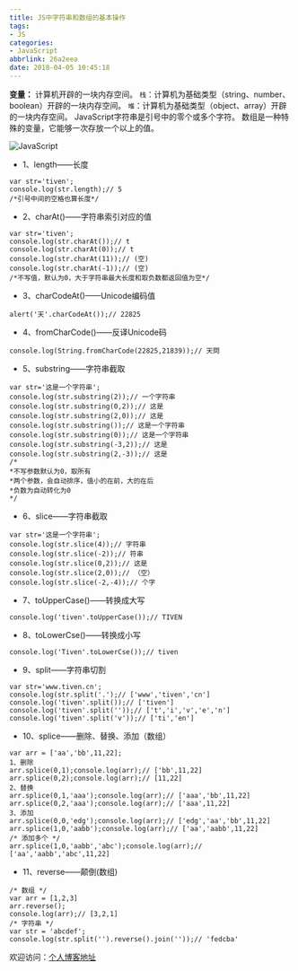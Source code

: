 ```yaml
---
title: JS中字符串和数组的基本操作
tags:
- JS
categories:
- JavaScript
abbrlink: 26a2eea
date: 2018-04-05 10:45:18
---
```


**变量：** 计算机开辟的一块内存空间。
`栈`：计算机为基础类型（string、number、boolean）开辟的一块内存空间。
`堆`：计算机为基础类型（object、array）开辟的一块内存空间。
JavaScript字符串是引号中的零个或多个字符。
数组是一种特殊的变量，它能够一次存放一个以上的值。

![JavaScript](https://tiven.cn/static/img/img-js-7Uw2ZXg53OAQ0e4FUUFDc.jpg)

<!--more-->

* 1、length——长度

```
var str='tiven';
console.log(str.length);// 5
/*引号中间的空格也算长度*/
```

* 2、charAt()——字符串索引对应的值

```
var str='tiven';
console.log(str.charAt());// t
console.log(str.charAt(0));// t
console.log(str.charAt(11));// (空)
console.log(str.charAt(-1));// (空)
/*不写值，默认为0，大于字符串最大长度和取负数都返回值为空*/
```

* 3、charCodeAt()——Unicode编码值

```
alert('天'.charCodeAt());// 22825
```

* 4、fromCharCode()——反译Unicode码

```
console.log(String.fromCharCode(22825,21839));// 天問
```

* 5、substring——字符串截取

```
var str='这是一个字符串';
console.log(str.substring(2));// 一个字符串
console.log(str.substring(0,2));// 这是
console.log(str.substring(2,0));// 这是
console.log(str.substring());// 这是一个字符串
console.log(str.substring(0));// 这是一个字符串
console.log(str.substring(-3,2));// 这是
console.log(str.substring(2,-3));// 这是
/*
*不写参数默认为0，取所有
*两个参数，会自动排序，值小的在前，大的在后
*负数为自动转化为0
*/
```

* 6、slice——字符串截取

```
var str='这是一个字符串';
console.log(str.slice(4));// 字符串
console.log(str.slice(-2));// 符串
console.log(str.slice(0,2));// 这是
console.log(str.slice(2,0));// （空）
console.log(str.slice(-2,-4));// 个字
```

* 7、toUpperCase()——转换成大写

```
console.log('tiven'.toUpperCase());// TIVEN
```

* 8、toLowerCse()——转换成小写

```
console.log('Tiven'.toLowerCse());// tiven
```

* 9、split——字符串切割

```
var str='www.tiven.cn';
console.log(str.split('.');// ['www','tiven','cn']
console.log('tiven'.split());// ['tiven']
console.log('tiven'.split(''));// ['t','i','v','e','n']
console.log('tiven'.split('v'));// ['ti','en']
```

* 10、splice——删除、替换、添加（数组）

```
var arr = ['aa','bb',11,22];
1、删除
arr.splice(0,1);console.log(arr);// ['bb',11,22]
arr.splice(0,2);console.log(arr);// [11,22]
2、替换
arr.splice(0,1,'aaa');console.log(arr);// ['aaa','bb',11,22]
arr.splice(0,2,'aaa');console.log(arr);// ['aaa',11,22]
3、添加
arr.splice(0,0,'edg');console.log(arr);// ['edg','aa','bb',11,22]
arr.splice(1,0,'aabb');console.log(arr);// ['aa','aabb',11,22]
/* 添加多个 */
arr.splice(1,0,'aabb','abc');console.log(arr);// ['aa','aabb','abc',11,22]
```

* 11、reverse——颠倒(数组)

```
/* 数组 */
var arr = [1,2,3]
arr.reverse();
console.log(arr);// [3,2,1]
/* 字符串 */
var str = 'abcdef';
console.log(str.split('').reverse().join(''));// 'fedcba'
```

欢迎访问：[个人博客地址](//tiven.cn/p/26a2eea/ "天問博客")
